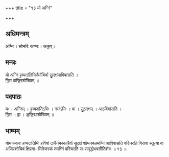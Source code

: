 +++
title = "१३ यो अग्निं"

+++
## अधिमन्त्रम्
अग्निः। सोभरिः काण्वः। ककुप्।

## मन्त्रः
यो अ॒ग्निं ह॒व्यदा॑तिभि॒र्नमो॑भिर्वा सु॒दक्ष॑मा॒विवा॑सति ।  
गि॒रा वा॑जि॒रशो॑चिषम् ॥

## पदपाठः
यः । अ॒ग्निम् । ह॒व्यदा॑तिऽभिः । नमः॑ऽभिः । वा॒ । सु॒ऽदक्ष॑म् । आ॒ऽविवा॑सति ।  
गि॒रा । वा॒ । अ॒जि॒रऽशो॑चिषम् ॥

## भाष्यम्
योयजमानः हव्यदातिभिः हविषां दानैर्नमस्कारैर्वा सुदक्षं शोभनबलमग्निं आविवासति परिचरति गिरावा स्तुत्या वा अजिरशोचिषं क्षिप्रगा- मितेजस्कं तमग्निं परिचरति सः समृद्धोभवतीतिशेषः ॥ १३ ॥
